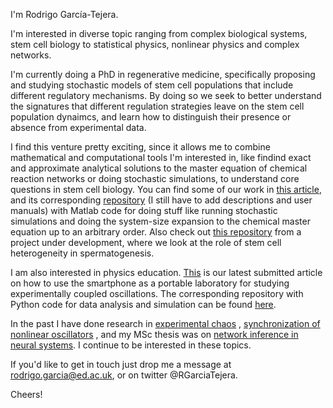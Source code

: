 I'm Rodrigo García-Tejera. 

I'm interested in diverse topic ranging from complex biological systems, stem cell biology to statistical physics, nonlinear physics and complex networks.  

I'm currently doing a PhD in regenerative medicine, specifically proposing and studying stochastic models of stem cell populations that include different regulatory mechanisms. By doing so we seek to better understand the signatures that different regulation strategies leave on the stem cell population dynaimcs, and learn how to distinguish their presence or absence from experimental data. 

I find this venture pretty exciting, since it allows me to combine mathematical and computational tools I'm interested in, like findind exact and approximate analytical solutions to the master equation of chemical reaction networks or doing stochastic simulations, to understand core questions in stem cell biology. You can find some of our work in [this article](https://royalsocietypublishing.org/doi/10.1098/rspa.2022.0376), and its corresponding [repository](https://github.com/RodrigoGarciaTejera/vBD_simulations) (I still have to add descriptions and user manuals) with Matlab code for doing stuff like running stochastic simulations and doing the system-size expansion to the chemical master equation up to an arbitrary order. Also check out [this repository](https://github.com/RodrigoGarciaTejera/SpermStem) from a project under development, where we look at the role of stem cell heterogeneity in spermatogenesis.   

I am also interested in physics education. [This](https://arxiv.org/abs/2212.06949) is our latest submitted article on how to use the smartphone as a portable laboratory for studying experimentally coupled oscillations. The corresponding repository with Python code for data analysis and simulation can be found [here](https://github.com/RodrigoGarciaTejera/WilberforcePendulum). 

In the past I have done research in [experimental chaos](https://www.sciencedirect.com/science/article/abs/pii/S0960077913000672) , [synchronization of nonlinear oscillators](https://link.springer.com/article/10.1140/epjst/e2014-02295-6) , and my MSc thesis was on [network inference in neural systems](https://www.nature.com/articles/s41598-020-59198-7). I continue to be interested in these topics.     

If you'd like to get in touch just drop me a message at rodrigo.garcia@ed.ac.uk, or on twitter @RGarciaTejera. 

Cheers! 

<!---     , where we propose a model (vBD) that describes stem cell dynamics when they are competing for access to a limited space, and we solve analytically its corresponding chemical master equation. The corresponding [repository](..RodrigoGarciaTejera/vBD_simulations) has Matlab code with a class designed to deal with the chemical reaction network, calculating hitting times, doing stochastic simulations, etc., and another class to deal with the system-size expansion.          --> 
  




<!--- - 👋 Hi, I’m @RodrigoGarciaTejera
- 👀 I’m interested in ...
- 🌱 I’m currently learning ...
- 💞️ I’m looking to collaborate on ...
- 📫 How to reach me ... --->

<!---
RodrigoGarciaTejera/RodrigoGarciaTejera is a ✨ special ✨ repository because its `README.md` (this file) appears on your GitHub profile.
You can click the Preview link to take a look at your changes.
--->
